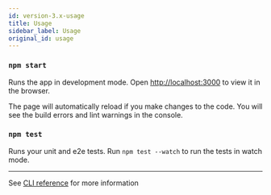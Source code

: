 ```yaml
---
id: version-3.x-usage
title: Usage
sidebar_label: Usage
original_id: usage
---
```


### `npm start`

Runs the app in development mode.
Open [http://localhost:3000](http://localhost:3000) to view it in the browser.

The page will automatically reload if you make changes to the code. You will see the build errors and lint warnings in the console.

### `npm test`

Runs your unit and e2e tests. Run `npm test --watch` to run the tests in watch mode.

---

See [CLI reference](../api/cli) for more information
